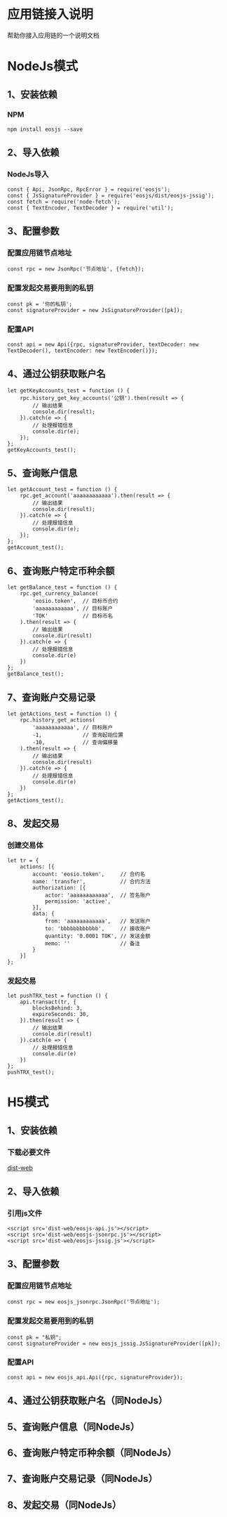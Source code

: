 # 应用链接入说明
帮助你接入应用链的一个说明文档
# NodeJs模式
## 1、安装依赖
### NPM
```
npm install eosjs --save
```
## 2、导入依赖
### NodeJs导入
```
const { Api, JsonRpc, RpcError } = require('eosjs');
const { JsSignatureProvider } = require('eosjs/dist/eosjs-jssig');
const fetch = require('node-fetch');
const { TextEncoder, TextDecoder } = require('util');
```
## 3、配置参数
### 配置应用链节点地址
```
const rpc = new JsonRpc('节点地址', {fetch});
```
### 配置发起交易要用到的私钥
```
const pk = '你的私钥';
const signatureProvider = new JsSignatureProvider([pk]);
```
### 配置API
```
const api = new Api({rpc, signatureProvider, textDecoder: new TextDecoder(), textEncoder: new TextEncoder()});
```
## 4、通过公钥获取账户名
```
let getKeyAccounts_test = function () {
    rpc.history_get_key_accounts('公钥').then(result => {
        // 输出结果
        console.dir(result);
    }).catch(e => {
        // 处理报错信息
        console.dir(e);
    });
};
getKeyAccounts_test();
```
## 5、查询账户信息
```
let getAccount_test = function () {
    rpc.get_account('aaaaaaaaaaaa').then(result => {
        // 输出结果
        console.dir(result);
    }).catch(e => {
        // 处理报错信息
        console.dir(e);
    });
};
getAccount_test();
```
## 6、查询账户特定币种余额
```
let getBalance_test = function () {
    rpc.get_currency_balance(
        'eosio.token',  // 目标币合约
        'aaaaaaaaaaaa', // 目标账户
        'TOK'           // 目标币名
    ).then(result => {
        // 输出结果
        console.dir(result)
    }).catch(e => {
        // 处理报错信息
        console.dir(e)
    })
};
getBalance_test();
```
## 7、查询账户交易记录
```
let getActions_test = function () {
    rpc.history_get_actions(
        'aaaaaaaaaaaa', // 目标账户
        -1,             // 查询起始位置
        -10,            // 查询偏移量
    ).then(result => {
        // 输出结果
        console.dir(result)
    }).catch(e => {
        // 处理报错信息
        console.dir(e)
    })
};
getActions_test();
```
## 8、发起交易
### 创建交易体
```
let tr = {
    actions: [{
        account: 'eosio.token',     // 合约名
        name: 'transfer',           // 合约方法
        authorization: [{
            actor: 'aaaaaaaaaaaa',  // 签名账户
            permission: 'active',
        }],
        data: {
            from: 'aaaaaaaaaaaa',   // 发送账户
            to: 'bbbbbbbbbbbb',     // 接收账户
            quantity: '0.0001 TOK', // 发送金额
            memo: ''                // 备注
        }
    }]
};
```
### 发起交易
```
let pushTRX_test = function () {
    api.transact(tr, {
        blocksBehind: 3,
        expireSeconds: 30,
    }).then(result => {
        // 输出结果
        console.dir(result)
    }).catch(e => {
        // 处理报错信息
        console.dir(e)
    })
};
pushTRX_test();
```
# H5模式
## 1、安装依赖
### 下载必要文件
[dist-web](https://github.com/echizen0312/Tools/tree/master/dist-web)
## 2、导入依赖
### 引用js文件
```
<script src='dist-web/eosjs-api.js'></script>
<script src='dist-web/eosjs-jsonrpc.js'></script>
<script src='dist-web/eosjs-jssig.js'></script>
```
## 3、配置参数
### 配置应用链节点地址
```
const rpc = new eosjs_jsonrpc.JsonRpc('节点地址');
```
### 配置发起交易要用到的私钥
```
const pk = "私钥";
const signatureProvider = new eosjs_jssig.JsSignatureProvider([pk]);
```
### 配置API
```
const api = new eosjs_api.Api({rpc, signatureProvider});
```
## 4、通过公钥获取账户名（同NodeJs）
## 5、查询账户信息（同NodeJs）
## 6、查询账户特定币种余额（同NodeJs）
## 7、查询账户交易记录（同NodeJs）
## 8、发起交易（同NodeJs）
